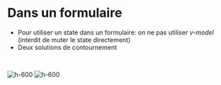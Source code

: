<!-- .slide -->
# Dans un formulaire

- Pour utiliser un state dans un formulaire: on ne pas utiliser *v-model* (interdit de muter le state directement)
- Deux solutions de contournement

<br>

![h-600](assets/images/school/state-management/form_handling_solution1.png)
![h-600](assets/images/school/state-management/form_handling_solution2.png)




